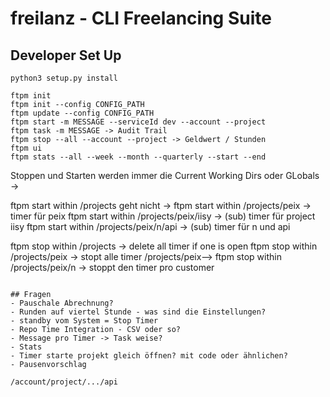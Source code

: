 # freilanz - CLI Freelancing Suite

## Developer Set Up
```
python3 setup.py install
```
```
ftpm init
ftpm init --config CONFIG_PATH
ftpm update --config CONFIG_PATH
ftpm start -m MESSAGE --serviceId dev --account --project
ftpm task -m MESSAGE -> Audit Trail
ftpm stop --all --account --project -> Geldwert / Stunden
ftpm ui
ftpm stats --all --week --month --quarterly --start --end

```

Stoppen und Starten werden immer die Current Working Dirs oder GLobals ->

ftpm start within /projects geht nicht ->
ftpm start within /projects/peix -> timer für peix
ftpm start within /projects/peix/iisy -> (sub) timer für project iisy
ftpm start within /projects/peix/n/api -> (sub) timer für n und api

ftpm stop  within /projects -> delete all timer if one is open
ftpm stop within /projects/peix -> stopt alle timer /projects/peix-->
ftpm stop within /projects/peix/n -> stoppt den timer pro customer

```

## Fragen
- Pauschale Abrechnung?
- Runden auf viertel Stunde - was sind die Einstellungen?
- standby vom System = Stop Timer
- Repo Time Integration - CSV oder so?
- Message pro Timer -> Task weise?
- Stats
- Timer starte projekt gleich öffnen? mit code oder ähnlichen? 
- Pausenvorschlag

/account/project/.../api